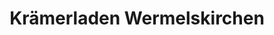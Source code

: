 ---
title: "Krämerladen Wermelskirchen"
url: /wermelskirchen/kraemerladen-wermelskirchen/
shop: Lebensmittel
---